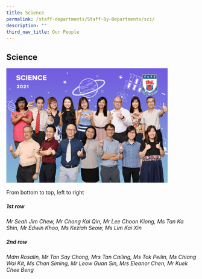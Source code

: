 ```yaml
---
title: Science
permalink: /staff-departments/Staff-By-Departments/sci/
description: ""
third_nav_title: Our People
---
```


## Science

<img src="/images/Science.jpg" style="width:85%">

From bottom to top, left to right  
  
##### 1st row

_Mr Seah Jim Chew, Mr Chong Kai Qin, Mr Lee Choon Kiong, Ms Tan Ka Shin, Mr Edwin Khoo, Ms Keziah Seow, Ms Lim Kai Xin_  

##### 2nd row

_Mdm Rosalin, Mr Tan Say Chong, Mrs Tan Cailing, Ms Tok Peilin, Ms Chiang Wai Kit, Ms Chan Siming, Mr Leow Guan Sin, Mrs Eleanor Chen, Mr Kuek Chee Beng_